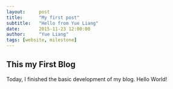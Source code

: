 ```yaml
---
layout:     post
title:      "My first post"
subtitle:   "Hello from Yue Liang"
date:       2015-11-23 12:00:00
author:     "Yue Liang"
tags: [website, milestone]
---
```


<h2 class="section-heading">This my First Blog</h2>

<p>
	Today, I finished the basic development of my blog. Hello World!
</p>